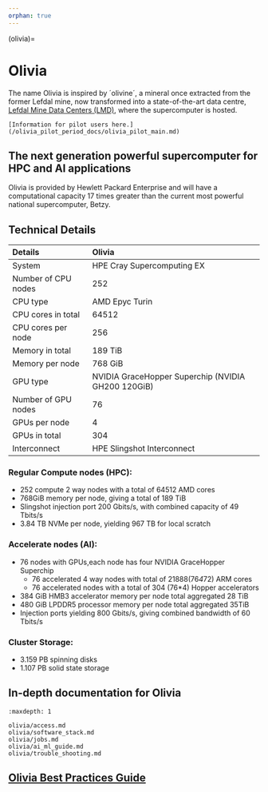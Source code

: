 ```yaml
---
orphan: true
---
```


(olivia)=


# Olivia

The name Olivia is inspired by ´olivine´, a mineral once extracted from the former Lefdal mine, now transformed into a state-of-the-art data centre, [Lefdal Mine Data Centers (LMD)](https://www.lefdalmine.com/), where the supercomputer is hosted. 

```{danger}
[Information for pilot users here.](/olivia_pilot_period_docs/olivia_pilot_main.md)
```

## The next generation powerful supercomputer for HPC and AI applications

Olivia is provided by Hewlett Packard Enterprise and will have a computational capacity 17 times greater than the current most powerful national supercomputer, Betzy. 

## Technical Details

| Details     | Olivia     |
| :------------- | :------------- |
| System     | HPE Cray Supercomputing EX  |
| Number of CPU nodes     |     252  |
| CPU type     |        AMD Epyc Turin  |
| CPU cores in total  | 64512 |
| CPU cores per node  | 256 |
| Memory in total    |  189 TiB  |
| Memory per node    |  768 GiB  |
| GPU type | NVIDIA GraceHopper Superchip (NVIDIA GH200 120GiB) |
| Number of GPU nodes | 76 |
| GPUs per node | 4 |
| GPUs in total | 304 |
| Interconnect  |  HPE Slingshot Interconnect | 

### Regular Compute nodes (HPC):

- 252 compute 2 way nodes with a total of 64512 AMD cores
- 768GiB memory per node, giving a total of 189 TiB
- Slingshot injection port 200 Gbits/s, with combined capacity of 49 Tbits/s
- 3.84 TB NVMe per node, yielding 967 TB for local scratch

### Accelerate nodes (AI):

- 76 nodes with GPUs,each node has four NVIDIA GraceHopper Superchip
   - 76 accelerated 4 way nodes with total of 21888(76*4*72) ARM cores
   - 76 accelerated nodes with a total of 304 (76*4) Hopper accelerators
- 384 GiB HMB3 accelerator memory per node total aggregated 28 TiB
- 480 GiB LPDDR5 processor memory per node total aggregated 35TiB
- Injection ports yielding 800 Gbits/s, giving combined bandwidth of 60 Tbits/s

### Cluster Storage:

- 3.159 PB spinning disks
- 1.107 PB solid state storage

## In-depth documentation for Olivia

```{toctree}
:maxdepth: 1

olivia/access.md
olivia/software_stack.md
olivia/jobs.md
olivia/ai_ml_guide.md
olivia/trouble_shooting.md
```

## [Olivia Best Practices Guide](xx)


